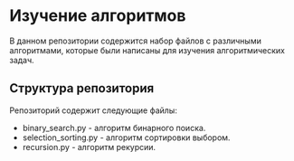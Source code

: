 # Изучение алгоритмов

В данном репозитории содержится набор файлов с различными алгоритмами, 
которые были написаны для изучения алгоритмических задач. 

## Структура репозитория

Репозиторий содержит следующие файлы:

* binary_search.py - алгоритм бинарного поиска.
* selection_sorting.py - алгоритм сортировки выбором.
* recursion.py - алгоритм рекурсии.